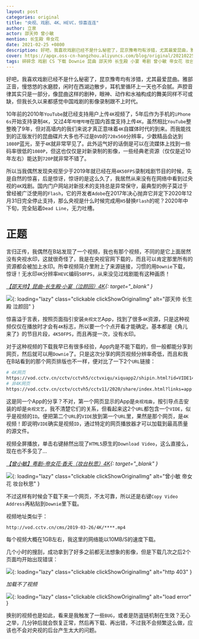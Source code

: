 ```yaml
---
layout: post
categories: original
title: "央视、戏剧、4K、HEVC，惊喜连连"
author: 立泉
actor: 邵天帅 曾小敏
mention: 长生殿 帝女花
date: 2021-02-25 +0800
description: 好吧，我喜欢戏剧已经不是什么秘密了，昆京豫粤均有涉猎，尤其最爱昆曲，雅部正音，慢悠悠的水磨腔，闲时在西湖边散步，耳机里循环上一天也不会腻。声腔音律其实只是一部分，像昆曲这样的剧种，眼神、动作、水袖，舞美同样不可或缺，但我长久以来都感觉中国戏剧的影像录制跟不上时代。
cover: https://apqx.oss-cn-hangzhou.aliyuncs.com/blog/original/20210225/cctv_4k_download.webp
tags: 碎碎念 戏剧 CS 下载 Downie 昆曲 邵天帅 长生殿 小宴 粤剧 曾小敏 帝女花 妆台秋思
---
```


好吧，我喜欢戏剧已经不是什么秘密了，昆京豫粤均有涉猎，尤其最爱昆曲。雅部正音，慢悠悠的水磨腔，闲时在西湖边散步，耳机里循环上一天也不会腻。声腔音律其实只是一部分，像昆曲这样的剧种，眼神、动作和水袖构成的舞美同样不可或缺，但我长久以来都感觉中国戏剧的影像录制跟不上时代。

10年前的2010年`YouTube`就已经支持用户上传`4K`视频了，5年后作为手机的`iPhone 6s`开始支持录制`4K`，又过4年`哔哩哔哩`在国内首度支持上传`4K`，虽然相比`YouTube`整整晚了9年，但对高墙内的我们来说才真正意味着`4K`自媒体时代的到来。而我能找到的正版发行的昆曲碟片大多也不过是`DVD`的`720x560`分辨率，少数精品会达到`1080P`蓝光，至于`4K`就非常罕见了。此外运气好的话倒是可以在流媒体上找到一些码率很低的`1080P`，但这也仅仅是对新录制的影像，一些经典老资源（仅仅是近10年左右）能达到`720P`就非常不错了。

所以当我偶然发现央视至少于2019年就已经在用`4K50FPS`录制戏剧节目的时候，先是自然的惊喜，后是惊讶，惊讶的是这么久了，我居然从来没有在网络中看到过央视的`4K`戏剧。国内门户网站对新技术的支持总是异常保守，最典型的例子莫过于曾经被广泛使用的`Flash`，它的开发者`Adobe`在2017年决心抛弃它并定下2020年12月31日完全停止支持，那么央视是什么时候完成用`H5`替换`Flash`的呢？2020年中下旬，完全贴着`Dead Line`，无力吐槽。

# 正题

言归正传，我偶然在B站发现了一个视频，我也有那个视频，不同的是它上面居然没有央视水印，这就很奇怪了，我是在央视官网下载的，而且可以肯定那里所有的资源都会被加上水印。所幸视频简介里附上了来源链接，习惯的用`Downie`下载，惊讶！无水印`4K`分辨率`HEVC`编码`50FPS`，从来没见过戏剧能有这种画质！

*[【邵天帅】昆曲-长生殿·小宴（泣颜回）4K](https://www.bilibili.com/video/BV1Ly4y1J7YZ?share_source=copy_web){: target="_blank" }*

![](https://apqx.oss-cn-hangzhou.aliyuncs.com/blog/original/20210225/shaotianshuai_qiyanhui_4k.webp){: loading="lazy" class="clickable clickShowOriginalImg" alt="邵天帅 长生殿 泣颜回" }

惊喜溢于言表，按照页面指引安装`央视文艺`App，找到了很多`4K`资源，只是这种视频仅仅在播放时才会有`4K`标志，所以要一个个点开看才能确定。基本都是《角儿来了》的节目片段，`4K50FPS`，而且再提一次，没有水印。

对于这种视频的下载我早已有很多经验，App内是不能下载的，但一般都能分享到网页，然后就可以用`Downie`了。只是这次分享的网页视频分辨率奇低，而且和我在B站看到的那个网页排版也不一样，便对比了一下2个`URL`链接：

```sh
# 4K网页
https://vod.cctv.cn/cctv/cctvh5/cctvxiqu/xiquapp2/shipin.html?id=VIDE1435397050914***
# 非4K网页
https://vod.cctv.cn/cctv/cctvh5/cctv11/2020/share/index.html?links=app://VIDE1435397050914***&index=&collectionLink=
```

这是同一个App的分享？不对，第一个网页显示的App是`央视戏曲`，按引导点击安装的却是`央视文艺`，我不清楚它们的关系，但看起来这2个`URL`都包含一个`VIDE`，似乎是视频的`ID`。便把第二个`URL`的`VIDE`放到第一个`URL`里，果然是那个网页，是`4K`视频！即说明`VIDE`确实是视频`ID`，通过特定的网页播放器才可以加载到最高质量的源文件。

视频全屏播放，单击右键赫然出现了`HTML5`原生的`Download Video`，这么直接么，现在也不多见了...

*[【曾小敏】粤剧-帝女花·香夭（妆台秋思）4K](https://www.bilibili.com/video/BV1cG4y1B7nk){: target="_blank" }*

![](https://apqx.oss-cn-hangzhou.aliyuncs.com/blog/original/20210225/cctv_4k_download.webp){: loading="lazy" class="clickable clickShowOriginalImg" alt="曾小敏 帝女花 妆台秋思" }

不过这样有时候会下载下来一个网页，不太可靠，所以还是右键`Copy Video Address`再粘贴到`Downie`里下载。

视频地址类似于：

```http
http://vod.cctv.cn/cms/2019-03-26/4K/****.mp4
```

每个视频大概在1GB左右，我这里的网络能以10MB/S的速度下载。

几个小时的搜刮，成功拿到了好多之前都无法想象的影像，但是下载几次之后2个页面均开始出现错误：

![](https://apqx.oss-cn-hangzhou.aliyuncs.com/blog/original/20210225/cctv_4k_error_403.webp){: loading="lazy" class="clickable clickShowOriginalImg" alt="http 403" }

*加载不了视频*

![](https://apqx.oss-cn-hangzhou.aliyuncs.com/blog/original/20210225/cctv_4k_error_1021.webp){: loading="lazy" class="clickable clickShowOriginalImg" alt="load error" }

换别的视频也是如此，看来是我触发了一些`BUG`，或者是防盗链机制在生效？无心之举，几分钟后就会恢复正常，然后再下载、再出错，不过我不会频繁这么做，应该也不会对央视的后台产生太大的问题。